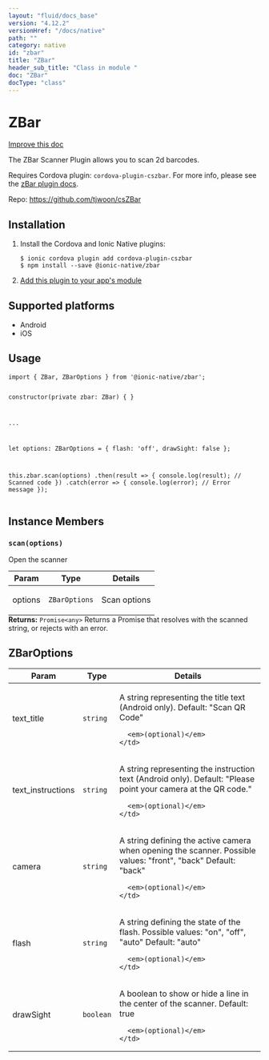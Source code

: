 ```yaml
---
layout: "fluid/docs_base"
version: "4.12.2"
versionHref: "/docs/native"
path: ""
category: native
id: "zbar"
title: "ZBar"
header_sub_title: "Class in module "
doc: "ZBar"
docType: "class"
---
```


<h1 class="api-title">ZBar</h1>

<a class="improve-v2-docs" href="http://github.com/ionic-team/ionic-native/edit/master/src/@ionic-native/plugins/zbar/index.ts#L35">
  Improve this doc
</a>







<p>The ZBar Scanner Plugin allows you to scan 2d barcodes.</p>
<p>Requires Cordova plugin: <code>cordova-plugin-cszbar</code>. For more info, please see the <a href="https://github.com/tjwoon/csZBar">zBar plugin docs</a>.</p>


<p>Repo:
  <a href="https://github.com/tjwoon/csZBar">
    https://github.com/tjwoon/csZBar
  </a>
</p>


<h2><a class="anchor" name="installation" href="#installation"></a>Installation</h2>
<ol class="installation">
  <li>Install the Cordova and Ionic Native plugins:<br>
    <pre><code class="nohighlight">$ ionic cordova plugin add cordova-plugin-cszbar
$ npm install --save @ionic-native/zbar
</code></pre>
  </li>
  <li><a href="https://ionicframework.com/docs/native/#Add_Plugins_to_Your_App_Module">Add this plugin to your app's module</a></li>
</ol>



<h2><a class="anchor" name="platforms" href="#platforms"></a>Supported platforms</h2>
<ul>
  <li>Android</li><li>iOS</li>
</ul>






<h2><a class="anchor" name="usage" href="#usage"></a>Usage</h2>
<pre><code class="lang-typescript">import { ZBar, ZBarOptions } from &#39;@ionic-native/zbar&#39;;

constructor(private zbar: ZBar) { }

...

let options: ZBarOptions = {
      flash: &#39;off&#39;,
      drawSight: false
    };

this.zbar.scan(options)
   .then(result =&gt; {
      console.log(result); // Scanned code
   })
   .catch(error =&gt; {
      console.log(error); // Error message
   });
</code></pre>








<h2><a class="anchor" name="instance-members" href="#instance-members"></a>Instance Members</h2>
<h3><a class="anchor" name="scan" href="#scan"></a><code>scan(options)</code></h3>


Open the scanner
<table class="table param-table" style="margin:0;">
  <thead>
  <tr>
    <th>Param</th>
    <th>Type</th>
    <th>Details</th>
  </tr>
  </thead>
  <tbody>
  <tr>
    <td>
      options</td>
    <td>
      <code>ZBarOptions</code>
    </td>
    <td>
      <p>Scan options</p>
</td>
  </tr>
  </tbody>
</table>

<div class="return-value" markdown="1">
  <i class="icon ion-arrow-return-left"></i>
  <b>Returns:</b> <code>Promise&lt;any&gt;</code> Returns a Promise that resolves with the scanned string, or rejects with an error.
</div>





<h2><a class="anchor" name="ZBarOptions" href="#ZBarOptions"></a>ZBarOptions</h2>

<table class="table param-table" style="margin:0;">
  <thead>
  <tr>
    <th>Param</th>
    <th>Type</th>
    <th>Details</th>
  </tr>
  </thead>
  <tbody>
  
  <tr>
    <td>
      text_title
    </td>
    <td>
      <code>string</code>
    </td>
    <td>
      <p>A string representing the title text (Android only).
Default: &quot;Scan QR Code&quot;</p>

      <em>(optional)</em>
    </td>
  </tr>
  
  <tr>
    <td>
      text_instructions
    </td>
    <td>
      <code>string</code>
    </td>
    <td>
      <p>A string representing the instruction text (Android only).
Default: &quot;Please point your camera at the QR code.&quot;</p>

      <em>(optional)</em>
    </td>
  </tr>
  
  <tr>
    <td>
      camera
    </td>
    <td>
      <code>string</code>
    </td>
    <td>
      <p>A string defining the active camera when opening the scanner.
Possible values: &quot;front&quot;, &quot;back&quot;
Default: &quot;back&quot;</p>

      <em>(optional)</em>
    </td>
  </tr>
  
  <tr>
    <td>
      flash
    </td>
    <td>
      <code>string</code>
    </td>
    <td>
      <p>A string defining the state of the flash.
Possible values: &quot;on&quot;, &quot;off&quot;, &quot;auto&quot;
Default: &quot;auto&quot;</p>

      <em>(optional)</em>
    </td>
  </tr>
  
  <tr>
    <td>
      drawSight
    </td>
    <td>
      <code>boolean</code>
    </td>
    <td>
      <p>A boolean to show or hide a line in the center of the scanner.
Default: true</p>

      <em>(optional)</em>
    </td>
  </tr>
  
  </tbody>
</table>





